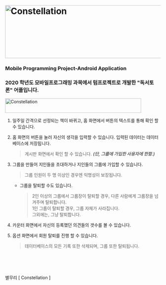 # <img src="https://user-images.githubusercontent.com/75404763/102946409-ef7b8480-4503-11eb-831d-a97563d4dcdf.png" width="540px" height="171px" title="타이틀" alt="Constellation"></img>
### Mobile Programming Project-Android Application
### 2020 학년도 모바일프로그래밍 과목에서 텀프로젝트로 개발한 "독서토론" 어플입니다.
<img src="https://user-images.githubusercontent.com/75404763/102946902-61080280-4505-11eb-8cf6-b47f1d0cea73.png" width="440px" height="47px" title="바" alt="Constellation"></img>

1) 일주일 간격으로 선정되는 책이 바뀌고, 홈 화면에서 버튼의 텍스트를 통해 확인 할 수 있습니다.   

2) 홈 화면의 버튼을 눌러 자신의 생각을 입력할 수 있습니다. 입력된 데이터는 데이터베이스에 저장됩니다.   
    > 게시판 화면에서 확인 할 수 있습니다. *__(단, 그룹에 가입한 사용자에 한함.)__*   
3) 그룹을 만들어 지인들을 초대하거나 지인들의 그룹에 가입할 수 있습니다.
    > 그룹 인원이 두 명 이상인 경우엔 익명성이 보장됩니다.   
    * 그룹을 탈퇴할 수도 있습니다.   
       > 2인 이상의 그룹에서 그룹장이 탈퇴할 경우, 다른 사람에게 그룹장을 넘겨주며 탈퇴합니다.   
        > 1인 그룹이 탈퇴할 경우, 그룹 자체가 사라집니다.   
        > 그외에는, 그냥 탈퇴합니다.

4) 카운터 화면에서 자신의 등록했던 의견들의 갯수를 볼 수 있습니다.   

5) 옵션 화면에서 회원 탈퇴를 진행 할 수 있습니다.
    > 데이터베이스의 모든 기록 또한 삭제되며, 그룹 또한 탈퇴됩니다.

<br/>
<br/>
<br/>
<br/>
별무리 [ Constellation ]


